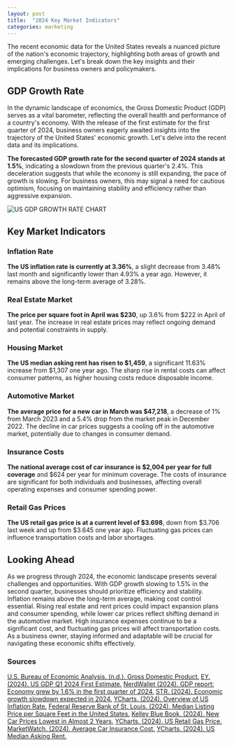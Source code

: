 ```yaml
---
layout: post
title:  "2024 Key Market Indicators"
categories: marketing
---
```

The recent economic data for the United States reveals a nuanced picture of the nation's economic trajectory, highlighting both areas of growth and emerging challenges. Let's break down the key insights and their implications for business owners and policymakers.
<!--more-->

## GDP Growth Rate
In the dynamic landscape of economics, the Gross Domestic Product (GDP) serves as a vital barometer, reflecting the overall health and performance of a country's economy. With the release of the first estimate for the first quarter of 2024, business owners eagerly awaited insights into the trajectory of the United States' economic growth. Let's delve into the recent data and its implications.

**The forecasted GDP growth rate for the second quarter of 2024 stands at 1.5%**, indicating a slowdown from the previous quarter's 2.4%. This deceleration suggests that while the economy is still expanding, the pace of growth is slowing. For business owners, this may signal a need for cautious optimism, focusing on maintaining stability and efficiency rather than aggressive expansion.

![US GDP GROWTH RATE CHART](https://h7g4rb6t8u7i.blob.core.windows.net/blog/3531pu9bfa85.svg)

## Key Market Indicators

### Inflation Rate
**The US inflation rate is currently at 3.36%**, a slight decrease from 3.48% last month and significantly lower than 4.93% a year ago. However, it remains above the long-term average of 3.28%.

### Real Estate Market
**The price per square foot in April was $230**, up 3.6% from $222 in April of last year. The increase in real estate prices may reflect ongoing demand and potential constraints in supply.

### Housing Market
**The US median asking rent has risen to $1,459**, a significant 11.63% increase from $1,307 one year ago. The sharp rise in rental costs can affect consumer patterns, as higher housing costs reduce disposable income.

### Automotive Market
**The average price for a new car in March was $47,218**, a decrease of 1% from March 2023 and a 5.4% drop from the market peak in December 2022. The decline in car prices suggests a cooling off in the automotive market, potentially due to changes in consumer demand.

### Insurance Costs
**The national average cost of car insurance is $2,004 per year for full coverage** and $624 per year for minimum coverage. The costs of insurance are significant for both individuals and businesses, affecting overall operating expenses and consumer spending power.

### Retail Gas Prices
**The US retail gas price is at a current level of $3.698**, down from $3.706 last week and up from $3.645 one year ago. Fluctuating gas prices can influence transportation costs and labor shortages.

## Looking Ahead
As we progress through 2024, the economic landscape presents several challenges and opportunities. With GDP growth slowing to 1.5% in the second quarter, businesses should prioritize efficiency and stability. Inflation remains above the long-term average, making cost control essential. Rising real estate and rent prices could impact expansion plans and consumer spending, while lower car prices reflect shifting demand in the automotive market. High insurance expenses continue to be a significant cost, and fluctuating gas prices will affect transportation costs. As a business owner, staying informed and adaptable will be crucial for navigating these economic shifts effectively.

### Sources

<div markdown="1" class="slinks">

[U.S. Bureau of Economic Analysis. (n.d.). Gross Domestic Product.](https://www.bea.gov/data/gdp/gross-domestic-product)
[EY. (2024). US GDP Q1 2024 First Estimate.](https://www.ey.com/en_us/insights/strategy/macroeconomics/us-gdp-q1-2024-first-estimate)
[NerdWallet (2024). GDP report: Economy grew by 1.6% in the first quarter of 2024.](https://www.nerdwallet.com/article/finance/gdp-report)
[STR. (2024). Economic growth slowdown expected in 2024.](https://www.youtube.com/watch?v=LNuGCEcjcgg)
[YCharts. (2024). Overview of US Inflation Rate.](https://ycharts.com/indicators/us_inflation_rate#:~:text=US%20Inflation%20Rate%20is%20at,in%20price%20over%20a%20year)
[Federal Reserve Bank of St. Louis. (2024). Median Listing Price per Square Feet in the United States.](https://fred.stlouisfed.org/series/MEDLISPRIPERSQUFEEUS)
[Kelley Blue Book. (2024). New Car Prices Lowest in Almost 2 Years.](https://www.kbb.com/car-news/new-car-prices-lowest-in-almost-2-years/#:~:text=The%20average%20new%20car%20buyer,market%20peak%20in%20December%202022.)
[YCharts. (2024). US Retail Gas Price.](https://ycharts.com/indicators/us_gas_price)
[MarketWatch. (2024). Average Car Insurance Cost.](https://www.marketwatch.com/guides/insurance-services/average-cost-of-car-insurance/)
[YCharts. (2024). US Median Asking Rent.](https://ycharts.com/indicators/us_median_asking_rent_yearly)

</div>